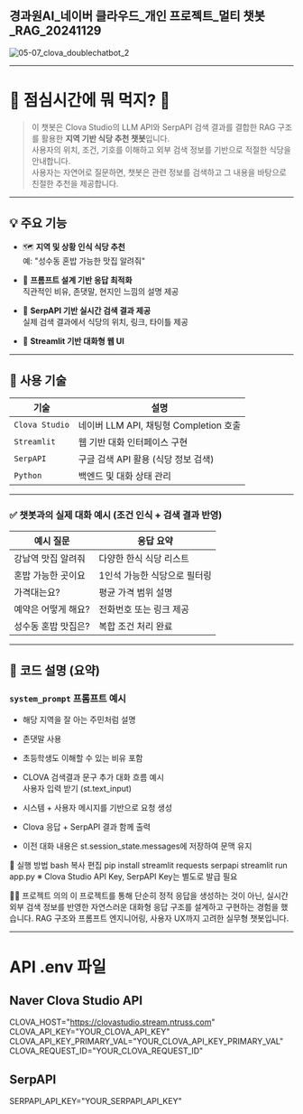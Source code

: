 ## 경과원AI_네이버 클라우드_개인 프로젝트_멀티 챗봇_RAG_20241129
![05-07_clova_doublechatbot_2](https://github.com/user-attachments/assets/19c44eed-7678-4c01-b991-049be48b017e)

---
# 🍚 점심시간에 뭐 먹지? 🤔

> 이 챗봇은 Clova Studio의 LLM API와 SerpAPI 검색 결과를 결합한 RAG 구조를 활용한 **지역 기반 식당 추천 챗봇**입니다.  
> 사용자의 위치, 조건, 기호를 이해하고 외부 검색 정보를 기반으로 적절한 식당을 안내합니다.  
> 사용자는 자연어로 질문하면, 챗봇은 관련 정보를 검색하고 그 내용을 바탕으로 친절한 추천을 제공합니다.  
---
## 💡 주요 기능

- 🗺️ **지역 및 상황 인식 식당 추천**  
  예: "성수동 혼밥 가능한 맛집 알려줘"

- 🧠 **프롬프트 설계 기반 응답 최적화**  
  직관적인 비유, 존댓말, 현지인 느낌의 설명 제공

- 🔗 **SerpAPI 기반 실시간 검색 결과 제공**  
  실제 검색 결과에서 식당의 위치, 링크, 타이틀 제공

- 💬 **Streamlit 기반 대화형 웹 UI**

---

## 📌 사용 기술

| 기술       | 설명 |
|------------|------|
| `Clova Studio` | 네이버 LLM API, 채팅형 Completion 호출 |
| `Streamlit` | 웹 기반 대화 인터페이스 구현 |
| `SerpAPI` | 구글 검색 API 활용 (식당 정보 검색) |
| `Python` | 백엔드 및 대화 상태 관리 |

---

### ✅ 챗봇과의 실제 대화 예시 (조건 인식 + 검색 결과 반영)

| 예시 질문 | 응답 요약 |
|-----------|------------|
| 강남역 맛집 알려줘 | 다양한 한식 식당 리스트 |
| 혼밥 가능한 곳이요 | 1인석 가능한 식당으로 필터링 |
| 가격대는요? | 평균 가격 범위 설명 |
| 예약은 어떻게 해요? | 전화번호 또는 링크 제공 |
| 성수동 혼밥 맛집은? | 복합 조건 처리 완료 |

---
## 📁 코드 설명 (요약)

### `system_prompt` 프롬프트 예시
- 해당 지역을 잘 아는 주민처럼 설명
- 존댓말 사용
- 초등학생도 이해할 수 있는 비유 포함
- CLOVA 검색결과 문구 추가
대화 흐름 예시  
사용자 입력 받기 (st.text_input)  

- 시스템 + 사용자 메시지를 기반으로 요청 생성
- Clova 응답 + SerpAPI 결과 함께 출력
- 이전 대화 내용은 st.session_state.messages에 저장하여 문맥 유지

🧪 실행 방법
bash
복사
편집
pip install streamlit requests serpapi
streamlit run app.py
※ Clova Studio API Key, SerpAPI Key는 별도로 발급 필요

🙋🏻 프로젝트 의의
이 프로젝트를 통해 단순히 정적 응답을 생성하는 것이 아닌,
실시간 외부 검색 정보를 반영한 자연스러운 대화형 응답 구조를 설계하고 구현하는 경험을 했습니다.
RAG 구조와 프롬프트 엔지니어링, 사용자 UX까지 고려한 실무형 챗봇입니다.

---
# API .env 파일

## Naver Clova Studio API
CLOVA_HOST="https://clovastudio.stream.ntruss.com"
CLOVA_API_KEY="YOUR_CLOVA_API_KEY"
CLOVA_API_KEY_PRIMARY_VAL="YOUR_CLOVA_API_KEY_PRIMARY_VAL"
CLOVA_REQUEST_ID="YOUR_CLOVA_REQUEST_ID"

## SerpAPI
SERPAPI_API_KEY="YOUR_SERPAPI_API_KEY"
